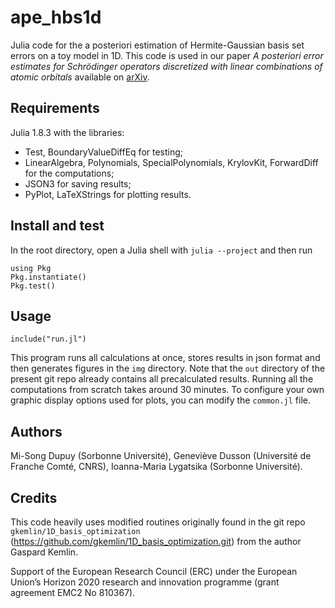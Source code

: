 # ape_hbs1d

Julia code for the a posteriori estimation of Hermite-Gaussian basis set errors on a toy model in 1D. This code is used in our paper _A posteriori error estimates for Schrödinger operators discretized with linear combinations of atomic orbitals_ available on [arXiv](pending).

## Requirements

Julia 1.8.3 with the libraries:
- Test, BoundaryValueDiffEq for testing;
- LinearAlgebra, Polynomials, SpecialPolynomials, KrylovKit, ForwardDiff for the computations;
- JSON3 for saving results;
- PyPlot, LaTeXStrings for plotting results.

## Install and test

In the root directory, open a Julia shell with `julia --project` and then run
```
using Pkg
Pkg.instantiate()
Pkg.test()
```

## Usage

```
include("run.jl")
```

This program runs all calculations at once, stores results in json format and then generates figures in the `img` directory. Note that the `out` directory of the present git repo already contains all precalculated results.  Running all the computations from scratch takes around 30 minutes. To configure your own graphic display options used for plots, you can modify the `common.jl` file.

## Authors

Mi-Song Dupuy (Sorbonne Université), Geneviève Dusson (Université de Franche Comté, CNRS), Ioanna-Maria Lygatsika (Sorbonne Université).

## Credits

This code heavily uses modified routines originally found in the git repo `gkemlin/1D_basis_optimization` (https://github.com/gkemlin/1D_basis_optimization.git) from the author Gaspard Kemlin.

Support of the European Research Council (ERC) under the European Union’s Horizon 2020 research and innovation programme (grant agreement EMC2 No 810367).
